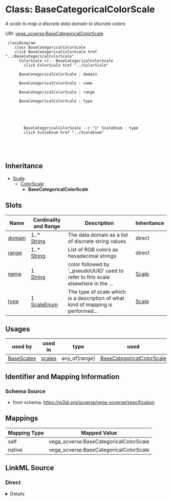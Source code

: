 

# Class: BaseCategoricalColorScale 


_A scale to map a discrete data domain to discrete colors_





URI: [vega_scverse:BaseCategoricalColorScale](https://w3id.org/scverse/vega-scverse/BaseCategoricalColorScale)






```mermaid
 classDiagram
    class BaseCategoricalColorScale
    click BaseCategoricalColorScale href "../BaseCategoricalColorScale"
      ColorScale <|-- BaseCategoricalColorScale
        click ColorScale href "../ColorScale"
      
      BaseCategoricalColorScale : domain
        
      BaseCategoricalColorScale : name
        
      BaseCategoricalColorScale : range
        
      BaseCategoricalColorScale : type
        
          
    
        
        
        BaseCategoricalColorScale --> "1" ScaleEnum : type
        click ScaleEnum href "../ScaleEnum"
    

        
      
```





## Inheritance
* [Scale](Scale.md)
    * [ColorScale](ColorScale.md)
        * **BaseCategoricalColorScale**



## Slots

| Name | Cardinality and Range | Description | Inheritance |
| ---  | --- | --- | --- |
| [domain](domain.md) | 1..* <br/> [String](String.md) | The data domain as a list of discrete string values | direct |
| [range](range.md) | 1..* <br/> [String](String.md) | List of RGB colors as hexadecimal strings | direct |
| [name](name.md) | 1 <br/> [String](String.md) | color followed by '_pseudoUUID' used to refer to this scale elsewhere in the ... | [Scale](Scale.md) |
| [type](type.md) | 1 <br/> [ScaleEnum](ScaleEnum.md) | The type of scale which is a description of what kind of mapping is performed... | [Scale](Scale.md) |





## Usages

| used by | used in | type | used |
| ---  | --- | --- | --- |
| [BaseScales](BaseScales.md) | [scales](scales.md) | any_of[range] | [BaseCategoricalColorScale](BaseCategoricalColorScale.md) |






## Identifier and Mapping Information







### Schema Source


* from schema: https://w3id.org/scverse/vega-scverse/specification




## Mappings

| Mapping Type | Mapped Value |
| ---  | ---  |
| self | vega_scverse:BaseCategoricalColorScale |
| native | vega_scverse:BaseCategoricalColorScale |







## LinkML Source

<!-- TODO: investigate https://stackoverflow.com/questions/37606292/how-to-create-tabbed-code-blocks-in-mkdocs-or-sphinx -->

### Direct

<details>
```yaml
name: BaseCategoricalColorScale
description: A scale to map a discrete data domain to discrete colors
from_schema: https://w3id.org/scverse/vega-scverse/specification
is_a: ColorScale
slot_usage:
  type:
    name: type
    ifabsent: string(ordinal)
    equals_string: ordinal
attributes:
  domain:
    name: domain
    description: The data domain as a list of discrete string values. Length must
      be equal to the length of range
    from_schema: https://w3id.org/scverse/vega-scverse/scales
    domain_of:
    - BaseAxisScale
    - LinearColorScale
    - BaseCategoricalColorScale
    - Axis
    range: string
    required: true
    multivalued: true
  range:
    name: range
    description: List of RGB colors as hexadecimal strings. Length must be equal to
      length of domain
    from_schema: https://w3id.org/scverse/vega-scverse/scales
    domain_of:
    - BaseAxisScale
    - LinearColorScale
    - BaseCategoricalColorScale
    required: true
    multivalued: true
    pattern: ^#(?:[0-9a-fA-F]{3}|[0-9a-fA-F]{6})$

```
</details>

### Induced

<details>
```yaml
name: BaseCategoricalColorScale
description: A scale to map a discrete data domain to discrete colors
from_schema: https://w3id.org/scverse/vega-scverse/specification
is_a: ColorScale
slot_usage:
  type:
    name: type
    ifabsent: string(ordinal)
    equals_string: ordinal
attributes:
  domain:
    name: domain
    description: The data domain as a list of discrete string values. Length must
      be equal to the length of range
    from_schema: https://w3id.org/scverse/vega-scverse/scales
    alias: domain
    owner: BaseCategoricalColorScale
    domain_of:
    - BaseAxisScale
    - LinearColorScale
    - BaseCategoricalColorScale
    - Axis
    range: string
    required: true
    multivalued: true
  range:
    name: range
    description: List of RGB colors as hexadecimal strings. Length must be equal to
      length of domain
    from_schema: https://w3id.org/scverse/vega-scverse/scales
    alias: range
    owner: BaseCategoricalColorScale
    domain_of:
    - BaseAxisScale
    - LinearColorScale
    - BaseCategoricalColorScale
    range: string
    required: true
    multivalued: true
    pattern: ^#(?:[0-9a-fA-F]{3}|[0-9a-fA-F]{6})$
  name:
    name: name
    description: color followed by '_pseudoUUID' used to refer to this scale elsewhere
      in the view configuration.
    from_schema: https://w3id.org/scverse/vega-scverse/scales
    identifier: true
    alias: name
    owner: BaseCategoricalColorScale
    domain_of:
    - DataObject
    - Scale
    range: string
    required: true
    pattern: ^color_[0-9a-fA-F]{8}-[0-9a-fA-F]{4}-[0-9a-fA-F]{4}-[0-9a-fA-F]{4}-[0-9a-fA-F]{12}$
  type:
    name: type
    description: "The type of scale which is a description of what kind of mapping\
      \ is performed between data domain and \nvisual range, e.g. `linear`."
    from_schema: https://w3id.org/scverse/vega-scverse/scales
    ifabsent: string(ordinal)
    alias: type
    owner: BaseCategoricalColorScale
    domain_of:
    - Transform
    - Format
    - Scale
    - Legend
    - Mark
    - TextMark
    - GroupMark
    range: ScaleEnum
    required: true
    equals_string: ordinal

```
</details>